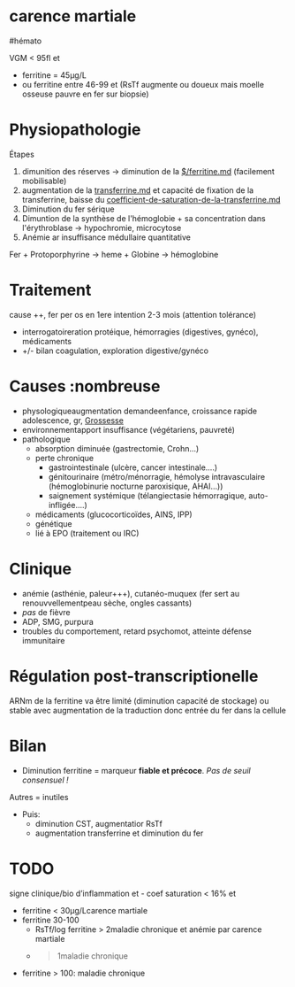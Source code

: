 # carence martiale
#hémato 


VGM < 95fl et 

- ferritine = 45μg/L 
- ou ferritine entre 46-99 et (RsTf augmente ou doueux mais moelle osseuse pauvre en fer sur biopsie) 


# Physiopathologie

Étapes
1. dimunition des réserves -> diminution de la [$/ferritine.md](#ferritinemd) (facilement mobilisable)
2. augmentation de la [transferrine.md](#transferrinemd) et capacité de fixation de la transferrine, baisse du [coefficient-de-saturation-de-la-transferrine.md](#coefficient-de-saturation-de-la-transferrinemd)
3. Diminution du fer sérique
4. Dimuntion de la synthèse de l'hémoglobie + sa concentration dans l'érythroblase -> hypochromie, microcytose
5. Anémie ar insuffisance médullaire quantitative

Fer + Protoporphyrine -> heme + Globine -> hémoglobine 


# Traitement

cause ++, fer per os en 1ere intention 2-3 mois
(attention tolérance) 

- interrogatoireration protéique, hémorragies (digestives, gynéco), médicaments 
- +/- bilan coagulation, exploration digestive/gynéco 


# Causes :nombreuse


- physologiqueaugmentation demandeenfance, croissance rapide adolescence, gr, [Grossesse]($/physiologie%20de%20la%20grossesse.md#bilan-martial) 
- environnementapport insuffisance (végétariens, pauvreté) 
- pathologique 
    - absorption diminuée (gastrectomie, Crohn…) 
    - perte chronique 
        - gastrointestinale (ulcère, cancer intestinale….) 
        - génitourinaire (métro/ménorragie, hémolyse intravasculaire (hémoglobinurie nocturne paroxisique, AHAI…)) 
        - saignement systémique (télangiectasie hémorragique, auto-infligée….) 
    - médicaments (glucocorticoïdes, AINS, IPP) 
    - génétique 
    - lié à EPO (traitement ou IRC) 


# Clinique


- anémie (asthénie, paleur+++), cutanéo-muquex (fer sert au renouvvellementpeau sèche, ongles cassants)
- _pas_ de fièvre
- ADP, SMG, purpura 
- troubles du comportement, retard psychomot, atteinte défense
  immunitaire 


# Régulation post-transcriptionelle


ARNm de la ferritine va être limité (diminution capacité de stockage) ou stable avec augmentation de la traduction donc entrée du fer dans la cellule 


# Bilan


- Diminution ferritine = marqueur **fiable et précoce**. _Pas de seuil consensuel !_ 

Autres = inutiles 

- Puis: 
    - diminution CST, augmentatior RsTf 
    - augmentation transferrine et diminution du fer 

# TODO

signe clinique/bio d’inflammation et - coef saturation < 16% et 

- ferritine < 30μg/Lcarence martiale 
- ferritine 30-100 
    - RsTf/log ferritine > 2maladie chronique et anémie par carence martiale 
    - > 1maladie chronique 
- ferritine > 100: maladie chronique 


